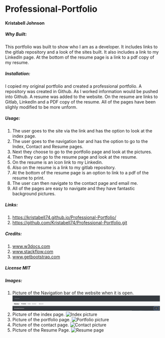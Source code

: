 # Professional-Portfolio
#### Kristabell Johnson

##### Why Built:
This portfolio was built to show who I am as a developer. It includes links to the gitlab repository and a look of the sites built. It also includes a link to my LinkedIn page. At the bottom of the resume page is a link to a pdf copy of my resume. 

##### Installation:

I copied my original portfolio and created a professional portfolio. A repository was created in Github. As I worked information would be pushed into Github. A resume was added to the website. On the resume are links to Gitlab, LinkedIn and a PDF copy  of the resume. All of the pages have been slighly modified to be more unform. 

##### Usage:
1. The user goes to the site via the link and has the option to look at the index page. 
2. The user goes to the navigation bar and has the option to go to the Index, Contact and Resume pages. 
3. Next they choose to go to the portfolio page and look at the pictures.
4. Then they can go to the resume page and look at the resume.
5. On the resume is an icon link to my Linkedin. 
6. Also on the resume is a link to my gitlab repository.
7. At the bottom of the resume page is an option to link to a pdf of the resume to print. 
8. The user can then navigate to the contact page and email me.
9. All of the pages are easy to navigate and they have fantastic background pictures. 


##### Links:

1. https://kristabell74.github.io/Professional-Portfolio/
2. https://github.com/Kristabell74/Professional-Portfolio.git

##### Credits:

1. www.w3docs.com
2. www.stackflow.com
3. www.getbootstrap.com

##### License MIT

##### Images:
1. Picture of the Navigation bar of the website when it is open.
![Navagation Bar picture](/Website-Screenshots/NavBarpic.png)
2. Picture of the index page.
![Index picture ](/Website-Screenshots/Indexpic.png)
3. Picture of the portfolio page.
![Portfolio picture](/Website-Screenshots/Portfoliopic.png)
4. Picture of the contact page.
![Contact picture ](/Website-Screenshots/Contactpic.png)
5. Picture of the Resume Page.
![Resume page](/Website-Screenshots/Resumepic.png)


